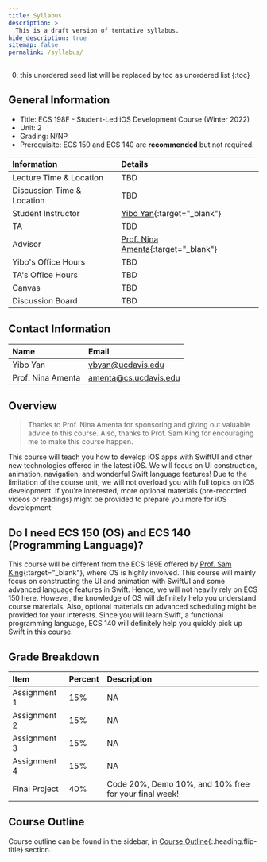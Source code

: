 ```yaml
---
title: Syllabus
description: >
  This is a draft version of tentative syllabus.
hide_description: true
sitemap: false
permalink: /syllabus/
---
```


0. this unordered seed list will be replaced by toc as unordered list
{:toc}

## General Information

- Title: ECS 198F - Student-Led iOS Development Course (Winter 2022)
- Unit: 2
- Grading: N/NP
- Prerequisite: ECS 150 and ECS 140 are **recommended** but not required.

| Information | Details |
| :--- | :--- |
| Lecture Time & Location | TBD |
| Discussion Time & Location | TBD |
| Student Instructor | [Yibo Yan](https://www.meetybyan.com){:target="_blank"} |
| TA | TBD |
| Advisor | [Prof. Nina Amenta](https://www.cs.ucdavis.edu/~amenta/){:target="_blank"} |
| Yibo's Office Hours | TBD |
| TA's Office Hours | TBD |
| Canvas | TBD |
| Discussion Board | TBD |

## Contact Information

| Name | Email |
| :--- | :--- |
| Yibo Yan | [ybyan@ucdavis.edu](mailto:ybyan@ucdavis.edu) |
| Prof. Nina Amenta | [amenta@cs.ucdavis.edu](mailto:amenta@cs.ucdavis.edu) |

## Overview

> Thanks to Prof. Nina Amenta for sponsoring and giving out valuable advice to this course. Also, thanks to Prof. Sam King for encouraging me to make this course happen.

This course will teach you how to develop iOS apps with SwiftUI and other new technologies offered in the latest iOS. We will focus on UI construction, animation, navigation, and wonderful Swift language features! Due to the limitation of the course unit, we will not overload you with full topics on iOS development. If you're interested, more optional materials (pre-recorded videos or readings) might be provided to prepare you more for iOS development.

## Do I need ECS 150 (OS) and ECS 140 (Programming Language)?

This course will be different from the ECS 189E offered by [Prof. Sam King](https://bob.cs.ucdavis.edu/){:target="_blank"}, where OS is highly involved. This course will mainly focus on constructing the UI and animation with SwiftUI and some advanced language features in Swift. Hence, we will not heavily rely on ECS 150 here.  However, the knowledge of OS will definitely help you understand course materials. Also, optional materials on advanced scheduling might be provided for your interests. Since you will learn Swift, a functional programming language, ECS 140 will definitely help you quickly pick up Swift in this course.

## Grade Breakdown

| Item | Percent | Description |
| :--- | :--- | :--- |
| Assignment 1 | 15% | NA |
| Assignment 2 | 15% | NA |
| Assignment 3 | 15% | NA |
| Assignment 4 | 15% | NA |
| Final Project | 40% | Code 20%, Demo 10%, and 10% free for your final week! |


## Course Outline

Course outline can be found in the sidebar, in [Course Outline]{:.heading.flip-title} section.

[Course Outline]: outline.md
